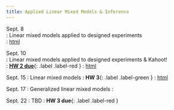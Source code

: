 ```yaml
---
title: Applied Linear Mixed Models & Inference
---
```

  
Sept. 8  
: Linear mixed models applied to designed experiments  
  : [html](https://stat870.github.io/fall2025/notes/linear-mixed-models.html)

Sept. 10  
: Linear mixed models applied to designed experiments & Kahoot!  
  : [**HW 2 due**](https://stat870.github.io/fall2025/assignments/Assignment2_YourLastName.pdf){: .label .label-red } 
  : [html](https://stat870.github.io/fall2025/notes/linear-mixed-models-1.html)
  
Sept. 15 
: Linear mixed models 
  : **HW 3**{: .label .label-green } 
  : [html](https://stat870.github.io/fall2025/notes/linear-mixed-models-3.html)
    
Sept. 17 
: Generalized linear mixed models 
  : [](#)

Sept. 22 
: TBD
  : **HW 3 due**{: .label .label-red } 

